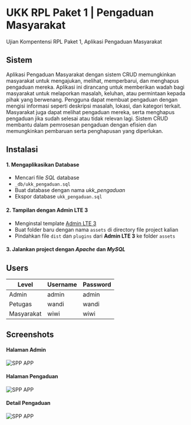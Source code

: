 
# UKK RPL Paket 1 | Pengaduan Masyarakat

Ujian Kompentensi RPL Paket 1, Aplikasi Pengaduan Masyarakat
## Sistem

Aplikasi Pengaduan Masyarakat dengan sistem CRUD memungkinkan masyarakat untuk mengajukan, melihat, memperbarui, dan menghapus pengaduan mereka. Aplikasi ini dirancang untuk memberikan wadah bagi masyarakat untuk melaporkan masalah, keluhan, atau permintaan kepada pihak yang berwenang. Pengguna dapat membuat pengaduan dengan mengisi informasi seperti deskripsi masalah, lokasi, dan kategori terkait. Masyarakat juga dapat melihat pengaduan mereka, serta menghapus pengaduan jika sudah selesai atau tidak relevan lagi. Sistem CRUD membantu dalam pemrosesan pengaduan dengan efisien dan memungkinkan pembaruan serta penghapusan yang diperlukan.
## Instalasi 
#### 1. Mengaplikasikan Database
- Mencari file *SQL* database
- `_db/ukk_pengaduan.sql`
- Buat database dengan nama *ukk_pengaduan*
- Ekspor database `ukk_pengaduan.sql`

#### 2. Tampilan dengan Admin LTE 3
- Menginstal template [Admin LTE 3](https://github.com/ColorlibHQ/AdminLTE/releases)
- Buat folder baru dengan nama `assets` di directory file project kalian
- Pindahkan file `dist` dan `plugins` dari **Admin LTE 3** ke folder `assets`

#### 3. Jalankan project dengan *Apache* dan *MySQL*


## Users

| Level       | Username  | Password  |
| ----------- | --------- | --------- |
| Admin       | admin     | admin     |
| Petugas     | wandi     | wandi     |
| Masyarakat  | wiwi      | wiwi      |

## Screenshots

#### Halaman Admin
![SPP APP](https://i.imgur.com/f3q94ok.png)

#### Halaman Pengaduan
![SPP APP](https://i.imgur.com/IKY27mk.png)

#### Detail Pengaduan
![SPP APP](https://i.imgur.com/AAPnlLg.png)

